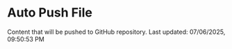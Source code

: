# Auto Push File

Content that will be pushed to GitHub repository.
Last updated: 07/06/2025, 09:50:53 PM